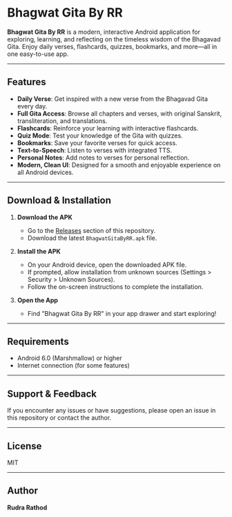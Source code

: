 # Bhagwat Gita By RR

**Bhagwat Gita By RR** is a modern, interactive Android application for exploring, learning, and reflecting on the timeless wisdom of the Bhagavad Gita. Enjoy daily verses, flashcards, quizzes, bookmarks, and more—all in one easy-to-use app.

---

## Features

- **Daily Verse**: Get inspired with a new verse from the Bhagavad Gita every day.
- **Full Gita Access**: Browse all chapters and verses, with original Sanskrit, transliteration, and translations.
- **Flashcards**: Reinforce your learning with interactive flashcards.
- **Quiz Mode**: Test your knowledge of the Gita with quizzes.
- **Bookmarks**: Save your favorite verses for quick access.
- **Text-to-Speech**: Listen to verses with integrated TTS.
- **Personal Notes**: Add notes to verses for personal reflection.
- **Modern, Clean UI**: Designed for a smooth and enjoyable experience on all Android devices.

---

## Download & Installation

1. **Download the APK**
   - Go to the [Releases](./releases) section of this repository.
   - Download the latest `BhagwatGitaByRR.apk` file.

2. **Install the APK**
   - On your Android device, open the downloaded APK file.
   - If prompted, allow installation from unknown sources (Settings > Security > Unknown Sources).
   - Follow the on-screen instructions to complete the installation.

3. **Open the App**
   - Find "Bhagwat Gita By RR" in your app drawer and start exploring!

---

## Requirements

- Android 6.0 (Marshmallow) or higher
- Internet connection (for some features)

---

## Support & Feedback

If you encounter any issues or have suggestions, please open an issue in this repository or contact the author.

---

## License

MIT

---

## Author

**Rudra Rathod**
